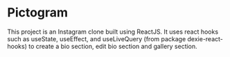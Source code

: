 # Pictogram
This project is an Instagram clone built using ReactJS.  It uses react hooks such as useState, useEffect, and useLiveQuery (from package dexie-react-hooks) to create
a bio section, edit bio section and gallery section.
